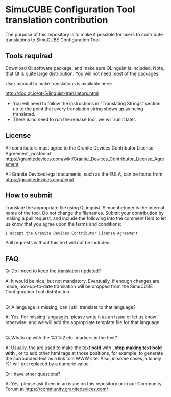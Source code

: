# SimuCUBE Configuration Tool translation contribution

The purpose of this repository is to make it possible for users to contribute translations to SimuCUBE Configuration Tool.


## Tools required

Download Qt software package, and make sure QLinguist is included. Note, that Qt is quite large distribution. You will not need most of the packages.

User manual to make translations is available here:

http://doc.qt.io/qt-5/linguist-translators.html

* You will need to follow the instructions in "Translating Strings" section up to the point that every translation string shows up as being translated.
* There is no need to run the release tool, we will run it later.


## License

All contributors must agree to the Granite Devices Contributor License Agreement, posted at
https://granitedevices.com/wiki/Granite_Devices_Contributor_License_Agreement

All Granite Devices legal documents, such as the EULA, can be found from https://granitedevices.com/legal


## How to submit 

Translate the appropriate file using QLinguist. Simucubetuner is the internal name of the tool. Do not change the filenames. Submit your contribution by making a pull request, and include the following into the comment field to let us know that you agree upon the terms and conditions:

    I accept the Granite Devices Contributor License Agreement

Pull requests without this text will not be included.


## FAQ

Q: Do I need to keep the translation updated?

A: It would be nice, but not mandatory. Eventually, if enough changes are made, non-up-to-date translation will be dropped from the SimuCUBE Configuration Tool distribution.
<br>&nbsp;


Q: A language is missing, can I still translate to that language?

A: Yes. For missing languages, please write it as an issue or let us know otherwise, and we will add the appropriate template file for that language.
<br>&nbsp;


Q: Whats up with the %1 %2 etc. markers in the text?

A: Usually, the are used to make the text **bold** with <b>, stop making text bold with </b>, or to add other html tags at those positions, for example, to generate the surrounded text as a link to a WWW site. Also, in some cases, a lonely %1 will get replaced by a numeric value. 



Q: I have other questions?

A: Yes, please ask them in an issue on this repository or in our Community Forum at 
https://community.granitedevices.com/
